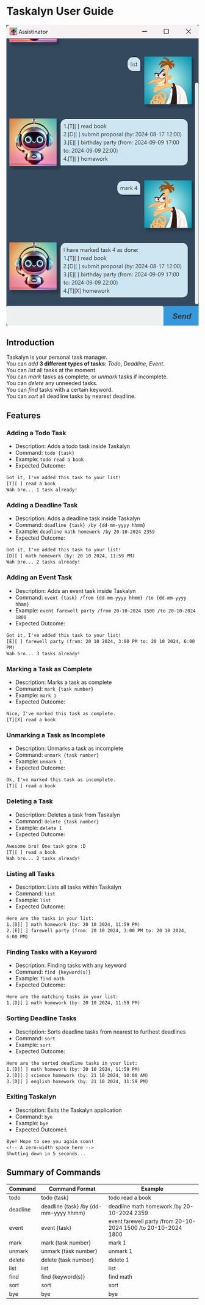 # Taskalyn User Guide

![Product Screenshot](Ui.png)

## Introduction

Taskalyn is your personal task manager.\
You can *add* **3 different types of tasks**: *Todo*, *Deadline*, *Event*.\
You can *list* all tasks at the moment.\
You can *mark* tasks as complete, or *unmark* tasks if incomplete.\
You can *delete* any unneeded tasks.\
You can *find* tasks with a certain keyword.\
You can *sort* all deadline tasks by nearest deadline.

## Features
### Adding a Todo Task

- Description: Adds a todo task inside Taskalyn
- Command: `todo {task}` 
- Example: `todo read a book`
- Expected Outcome: 
```
Got it, I've added this task to your list!
[T][ ] read a book
Wah bro... 1 task already! 
```

### Adding a Deadline Task

- Description: Adds a deadline task inside Taskalyn
- Command: `deadline {task} /by {dd-mm-yyyy hhmm}`
- Example: `deadline math homework /by 20-10-2024 2359`
- Expected Outcome:
```
Got it, I've added this task to your list!
[D][ ] math homework (by: 20 10 2024, 11:59 PM)
Wah bro... 2 tasks already! 
```

### Adding an Event Task

- Description: Adds an event task inside Taskalyn
- Command: `event {task} /from {dd-mm-yyyy hhmm} /to {dd-mm-yyyy hhmm}`
- Example: `event farewell party /from 20-10-2024 1500 /to 20-10-2024 1800`
- Expected Outcome:
```
Got it, I've added this task to your list!
[E][ ] farewell party (from: 20 10 2024, 3:00 PM to: 20 10 2024, 6:00 PM)
Wah bro... 3 tasks already! 
```

### Marking a Task as Complete

- Description: Marks a task as complete
- Command: `mark {task number}`
- Example: `mark 1`
- Expected Outcome:
```
Nice, I've marked this task as complete.
[T][X] read a book
```

### Unmarking a Task as Incomplete

- Description: Unmarks a task as incomplete
- Command: `unmark {task number}`
- Example: `unmark 1`
- Expected Outcome:
```
Ok, I've marked this task as incomplete.
[T][ ] read a book
```

### Deleting a Task

- Description: Deletes a task from Taskalyn
- Command: `delete {task number}`
- Example: `delete 1`
- Expected Outcome:
```
Awesome bro! One task gone :D
[T][ ] read a book
Wah bro... 2 tasks already! 
```

### Listing all Tasks

- Description: Lists all tasks within Taskalyn
- Command: `list`
- Example: `list`
- Expected Outcome:
```
Here are the tasks in your list:
1.[D][ ] math homework (by: 20 10 2024, 11:59 PM)
2.[E][ ] farewell party (from: 20 10 2024, 3:00 PM to: 20 10 2024, 6:00 PM)
```

### Finding Tasks with a Keyword

- Description: Finding tasks with any keyword
- Command: `find {keyword(s)}`
- Example: `find math`
- Expected Outcome:
```
Here are the matching tasks in your list:
1.[D][ ] math homework (by: 20 10 2024, 11:59 PM)
```

### Sorting Deadline Tasks

- Description: Sorts deadline tasks from nearest to furthest deadlines
- Command: `sort`
- Example: `sort`
- Expected Outcome:
```
Here are the sorted deadline tasks in your list:
1.[D][ ] math homework (by: 20 10 2024, 11:59 PM)
2.[D][ ] science homework (by: 21 10 2024, 10:00 AM)
3.[D][ ] english homework (by: 21 10 2024, 11:59 PM)
```

### Exiting Taskalyn

- Description: Exits the Taskalyn application
- Command: `bye`
- Example: `bye`
- Expected Outcome:\
```
Bye! Hope to see you again soon!
​<!-- A zero-width space here -->
Shutting down in 5 seconds...
```

## Summary of Commands

| Command  | Command Format                        | Example                                                        |  
|----------|---------------------------------------|----------------------------------------------------------------| 
| todo     | todo {task}                           | todo read a book                                               |
| deadline | deadline {task} /by {dd-mm-yyyy hhmm} | deadline math homework /by 20-10-2024 2359                     | 
| event    | event {task}                          | event farewell party /from 20-10-2024 1500 /to 20-10-2024 1800 | 
| mark     | mark {task number}                    | mark 1                                                         | 
| unmark   | unmark {task number}                  | unmark 1                                                       | 
| delete   | delete {task number}                  | delete 1                                                       | 
| list     | list                                  | list                                                           | 
| find     | find {keyword(s)}                     | find math                                                      |
| sort     | sort                                  | sort                                                           | 
| bye      | bye                                   | bye                                                            |